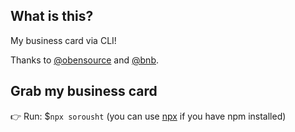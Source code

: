 ## What is this?
My business card via CLI!

Thanks to [@obensource](https://github.com/obensource/obensource) and [@bnb](https://github.com/bnb/bitandbang).

## Grab my business card
👉 Run: $`npx sorousht` (you can use [npx](https://www.npmjs.com/package/npx) if you have npm installed)


